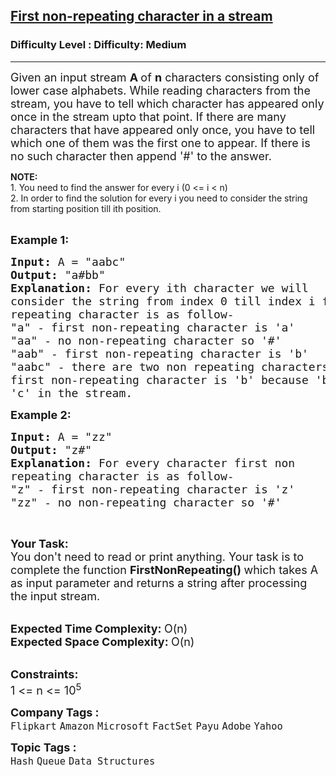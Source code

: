 <h2><a href="https://www.geeksforgeeks.org/problems/first-non-repeating-character-in-a-stream1216/1?page=4&difficulty=Medium,Hard&sortBy=submissions">First non-repeating character in a stream</a></h2><h3>Difficulty Level : Difficulty: Medium</h3><hr><div class="problems_problem_content__Xm_eO"><p><span style="font-size: 18px;">Given an input stream <strong>A </strong>of <strong>n</strong> characters consisting only of lower case alphabets. While reading characters from the stream, you have to tell which character has appeared only once in the stream upto that point. If there are many characters that have appeared only once, you have to tell which one of them was the first one to appear. If there is no such character then append '#' to the answer.</span></p>
<p><strong>NOTE:<br></strong>1. You need to find the answer for every i (0 &lt;= i &lt; n)<br>2. In order to find the solution for every i you need to consider the string from starting position till ith position.<strong><br></strong>&nbsp;</p>
<p><span style="font-size: 18px;"><strong>Example 1:</strong></span></p>
<pre><span style="font-size: 18px;"><strong>Input: </strong>A = "aabc"
<strong>Output: </strong>"a#bb"
<strong>Explanation: </strong>For every ith character we will<br>consider the string from index 0 till index i first non
repeating character is as follow-
"a" - first non-repeating character is 'a'
"aa" - no non-repeating character so '#'
"aab" - first non-repeating character is 'b'
"aabc" - there are two non repeating characters 'b' and 'c', <br></span><span style="font-size: 18px;">first non-repeating character is 'b' because 'b' comes before<br>'c' in the stream.</span></pre>
<p><span style="font-size: 18px;"><strong>Example 2:</strong></span></p>
<pre><span style="font-size: 18px;"><strong>Input: </strong>A = "zz"
<strong>Output: </strong>"z#"
<strong>Explanation: </strong>For every character first non
repeating character is as follow-
"z" - first non-repeating character is 'z'
"zz" - no non-repeating character so '#'</span>
</pre>
<p>&nbsp;</p>
<p><span style="font-size: 18px;"><strong>Your Task:</strong><br>You don't need to read or print anything. Your task is to complete the function&nbsp;<strong>FirstNonRepeating()&nbsp;</strong>which takes A as input parameter and returns a string after processing the input stream.</span><br>&nbsp;</p>
<p><span style="font-size: 18px;"><strong>Expected Time Complexity:&nbsp;</strong>O(n)<br><strong>Expected Space Complexity:&nbsp;</strong>O(n)</span><br>&nbsp;</p>
<p><span style="font-size: 18px;"><strong>Constraints:</strong><br>1 &lt;= n &lt;= 10<sup>5</sup></span></p></div><p><span style=font-size:18px><strong>Company Tags : </strong><br><code>Flipkart</code>&nbsp;<code>Amazon</code>&nbsp;<code>Microsoft</code>&nbsp;<code>FactSet</code>&nbsp;<code>Payu</code>&nbsp;<code>Adobe</code>&nbsp;<code>Yahoo</code>&nbsp;<br><p><span style=font-size:18px><strong>Topic Tags : </strong><br><code>Hash</code>&nbsp;<code>Queue</code>&nbsp;<code>Data Structures</code>&nbsp;